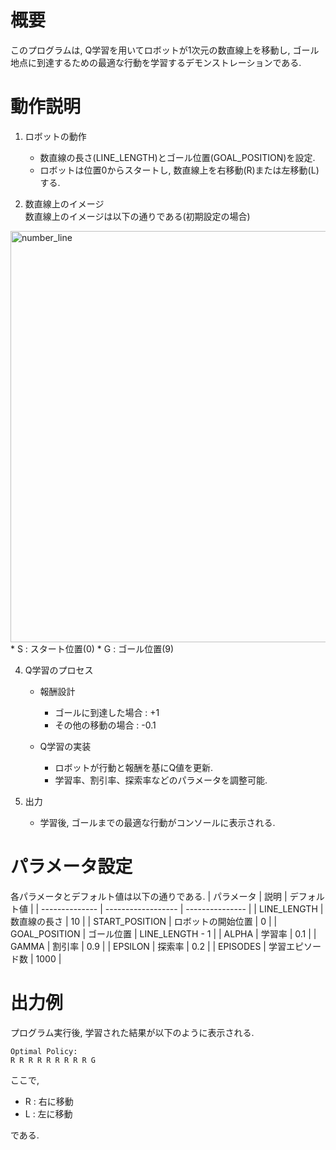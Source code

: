 # 概要
このプログラムは, Q学習を用いてロボットが1次元の数直線上を移動し, ゴール地点に到達するための最適な行動を学習するデモンストレーションである.

# 動作説明
1. ロボットの動作
    * 数直線の長さ(LINE_LENGTH)とゴール位置(GOAL_POSITION)を設定.
    * ロボットは位置0からスタートし, 数直線上を右移動(R)または左移動(L)する.

2. 数直線上のイメージ  
数直線上のイメージは以下の通りである(初期設定の場合)
<img width="658" alt="number_line" src="https://github.com/user-attachments/assets/bf3b294e-fc93-4940-be29-b060d2a3cc97" />  
   * S : スタート位置(0)
   * G : ゴール位置(9)

4. Q学習のプロセス
    * 報酬設計
        * ゴールに到達した場合 : +1
        * その他の移動の場合 :  -0.1

    * Q学習の実装
        * ロボットが行動と報酬を基にQ値を更新.
        * 学習率、割引率、探索率などのパラメータを調整可能.

5. 出力
   * 学習後, ゴールまでの最適な行動がコンソールに表示される.

# パラメータ設定
各パラメータとデフォルト値は以下の通りである.
| パラメータ     | 説明               | デフォルト値    | 
| -------------- | ------------------ | --------------- | 
| LINE_LENGTH    | 数直線の長さ       | 10              | 
| START_POSITION | ロボットの開始位置 | 0               | 
| GOAL_POSITION  | ゴール位置         | LINE_LENGTH - 1 | 
| ALPHA          | 学習率             | 0.1             | 
| GAMMA          | 割引率             | 0.9             | 
| EPSILON        | 探索率             | 0.2             | 
| EPISODES       | 学習エピソード数   | 1000            | 

# 出力例
プログラム実行後, 学習された結果が以下のように表示される.
```
Optimal Policy:
R R R R R R R R R G
```
ここで,
* R : 右に移動
* L : 左に移動

である.



